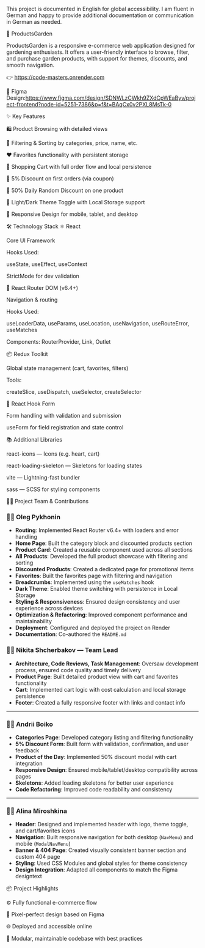 This project is documented in English for global accessibility. I am fluent in German and happy to provide additional documentation or communication in German as needed.

🌱 ProductsGarden

ProductsGarden is a responsive e-commerce web application designed for gardening enthusiasts. It offers a user-friendly interface to browse, filter, and purchase garden products, with support for themes, discounts, and smooth navigation.

👉  https://code-masters.onrender.com

🔗 Figma Design:https://www.figma.com/design/SDNWLzCWkh9ZXdCpWEaByv/project-frontend?node-id=5251-7386&p=f&t=BAqCx0v2PXL8MsTk-0

✨ Key Features

🛍️ Product Browsing with detailed views

🔎 Filtering & Sorting by categories, price, name, etc.

❤️ Favorites functionality with persistent storage

🛒 Shopping Cart with full order flow and local persistence

💸 5% Discount on first orders (via coupon)

🎁 50% Daily Random Discount on one product

🌙 Light/Dark Theme Toggle with Local Storage support

📱 Responsive Design for mobile, tablet, and desktop

🛠 Technology Stack
⚛️ React

Core UI Framework

Hooks Used:

useState, useEffect, useContext

StrictMode for dev validation

🔄 React Router DOM (v6.4+)

Navigation & routing

Hooks Used:

useLoaderData, useParams, useLocation, useNavigation, useRouteError, useMatches

Components: RouterProvider, Link, Outlet

📦 Redux Toolkit

Global state management (cart, favorites, filters)

Tools:

createSlice, useDispatch, useSelector, createSelector

🧾 React Hook Form

Form handling with validation and submission

useForm for field registration and state control

📚 Additional Libraries

react-icons — Icons (e.g. heart, cart)

react-loading-skeleton — Skeletons for loading states

vite — Lightning-fast bundler

sass — SCSS for styling components

👨‍💻 Project Team & Contributions

### 👨‍💻 Oleg Pykhonin

- **Routing**: Implemented React Router v6.4+ with loaders and error handling  
- **Home Page**: Built the category block and discounted products section  
- **Product Card**: Created a reusable component used across all sections  
- **All Products**: Developed the full product showcase with filtering and sorting  
- **Discounted Products**: Created a dedicated page for promotional items  
- **Favorites**: Built the favorites page with filtering and navigation  
- **Breadcrumbs**: Implemented using the `useMatches` hook  
- **Dark Theme**: Enabled theme switching with persistence in Local Storage  
- **Styling & Responsiveness**: Ensured design consistency and user experience across devices  
- **Optimization & Refactoring**: Improved component performance and maintainability  
- **Deployment**: Configured and deployed the project on Render  
- **Documentation**: Co-authored the `README.md`



### 👨‍💼 Nikita Shcherbakov — Team Lead

- **Architecture, Code Reviews, Task Management**: Oversaw development process, ensured code quality and timely delivery  
- **Product Page**: Built detailed product view with cart and favorites functionality  
- **Cart**: Implemented cart logic with cost calculation and local storage persistence  
- **Footer**: Created a fully responsive footer with links and contact info

---

### 👨‍💻 Andrii Boiko

- **Categories Page**: Developed category listing and filtering functionality  
- **5% Discount Form**: Built form with validation, confirmation, and user feedback  
- **Product of the Day**: Implemented 50% discount modal with cart integration  
- **Responsive Design**: Ensured mobile/tablet/desktop compatibility across pages  
- **Skeletons**: Added loading skeletons for better user experience  
- **Code Refactoring**: Improved code readability and consistency

---

### 👩‍💻 Alina Miroshkina

- **Header**: Designed and implemented header with logo, theme toggle, and cart/favorites icons  
- **Navigation**: Built responsive navigation for both desktop (`NavMenu`) and mobile (`ModalNavMenu`)  
- **Banner & 404 Page**: Created visually consistent banner section and custom 404 page  
- **Styling**: Used CSS Modules and global styles for theme consistency  
- **Design Integration**: Adapted all components to match the Figma designtext

📦 Project Highlights

⚙️ Fully functional e-commerce flow

🎨 Pixel-perfect design based on Figma

🌐 Deployed and accessible online

🧩 Modular, maintainable codebase with best practices
